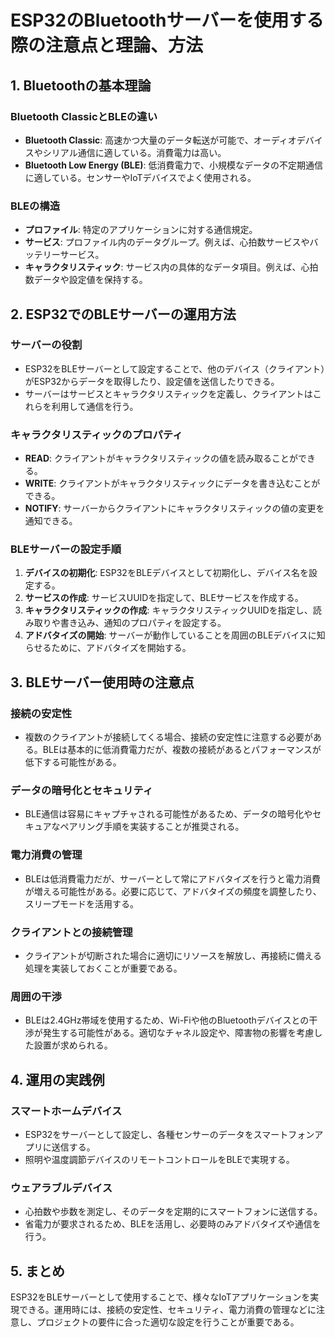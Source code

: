 # ESP32のBluetoothサーバーを使用する際の注意点と理論、方法

## 1. Bluetoothの基本理論

### Bluetooth ClassicとBLEの違い
- **Bluetooth Classic**: 高速かつ大量のデータ転送が可能で、オーディオデバイスやシリアル通信に適している。消費電力は高い。
- **Bluetooth Low Energy (BLE)**: 低消費電力で、小規模なデータの不定期通信に適している。センサーやIoTデバイスでよく使用される。

### BLEの構造
- **プロファイル**: 特定のアプリケーションに対する通信規定。
- **サービス**: プロファイル内のデータグループ。例えば、心拍数サービスやバッテリーサービス。
- **キャラクタリスティック**: サービス内の具体的なデータ項目。例えば、心拍数データや設定値を保持する。

## 2. ESP32でのBLEサーバーの運用方法

### サーバーの役割
- ESP32をBLEサーバーとして設定することで、他のデバイス（クライアント）がESP32からデータを取得したり、設定値を送信したりできる。
- サーバーはサービスとキャラクタリスティックを定義し、クライアントはこれらを利用して通信を行う。

### キャラクタリスティックのプロパティ
- **READ**: クライアントがキャラクタリスティックの値を読み取ることができる。
- **WRITE**: クライアントがキャラクタリスティックにデータを書き込むことができる。
- **NOTIFY**: サーバーからクライアントにキャラクタリスティックの値の変更を通知できる。

### BLEサーバーの設定手順
1. **デバイスの初期化**: ESP32をBLEデバイスとして初期化し、デバイス名を設定する。
2. **サービスの作成**: サービスUUIDを指定して、BLEサービスを作成する。
3. **キャラクタリスティックの作成**: キャラクタリスティックUUIDを指定し、読み取りや書き込み、通知のプロパティを設定する。
4. **アドバタイズの開始**: サーバーが動作していることを周囲のBLEデバイスに知らせるために、アドバタイズを開始する。

## 3. BLEサーバー使用時の注意点

### 接続の安定性
- 複数のクライアントが接続してくる場合、接続の安定性に注意する必要がある。BLEは基本的に低消費電力だが、複数の接続があるとパフォーマンスが低下する可能性がある。

### データの暗号化とセキュリティ
- BLE通信は容易にキャプチャされる可能性があるため、データの暗号化やセキュアなペアリング手順を実装することが推奨される。

### 電力消費の管理
- BLEは低消費電力だが、サーバーとして常にアドバタイズを行うと電力消費が増える可能性がある。必要に応じて、アドバタイズの頻度を調整したり、スリープモードを活用する。

### クライアントとの接続管理
- クライアントが切断された場合に適切にリソースを解放し、再接続に備える処理を実装しておくことが重要である。

### 周囲の干渉
- BLEは2.4GHz帯域を使用するため、Wi-Fiや他のBluetoothデバイスとの干渉が発生する可能性がある。適切なチャネル設定や、障害物の影響を考慮した設置が求められる。

## 4. 運用の実践例

### スマートホームデバイス
- ESP32をサーバーとして設定し、各種センサーのデータをスマートフォンアプリに送信する。
- 照明や温度調節デバイスのリモートコントロールをBLEで実現する。

### ウェアラブルデバイス
- 心拍数や歩数を測定し、そのデータを定期的にスマートフォンに送信する。
- 省電力が要求されるため、BLEを活用し、必要時のみアドバタイズや通信を行う。

## 5. まとめ

ESP32をBLEサーバーとして使用することで、様々なIoTアプリケーションを実現できる。運用時には、接続の安定性、セキュリティ、電力消費の管理などに注意し、プロジェクトの要件に合った適切な設定を行うことが重要である。

